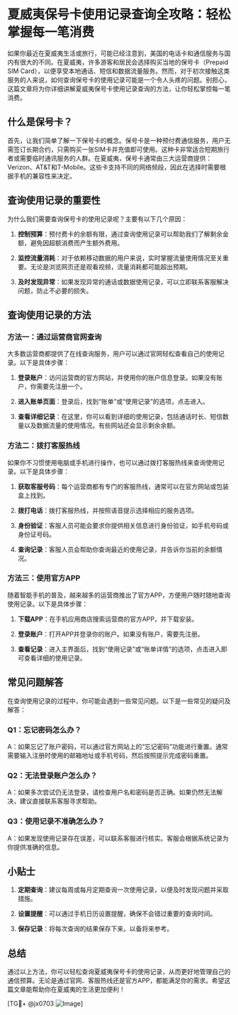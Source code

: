 # 夏威夷保号卡使用记录查询全攻略：轻松掌握每一笔消费

如果你最近在夏威夷生活或旅行，可能已经注意到，美国的电话卡和通信服务与国内有很大的不同。在夏威夷，许多游客和居民会选择购买当地的保号卡（Prepaid SIM Card），以便享受本地通话、短信和数据流量服务。然而，对于初次接触这类服务的人来说，如何查询保号卡的使用记录可能是一个令人头疼的问题。别担心，这篇文章将为你详细讲解夏威夷保号卡使用记录查询的方法，让你轻松掌控每一笔消费。

## 什么是保号卡？

首先，让我们简单了解一下保号卡的概念。保号卡是一种预付费通信服务，用户无需签订长期合约，只需购买一张SIM卡并充值即可使用。这种卡非常适合短期旅行者或需要临时通讯服务的人群。在夏威夷，保号卡通常由三大运营商提供：Verizon、AT&T和T-Mobile。这些卡支持不同的网络频段，因此在选择时需要根据手机的兼容性来决定。

## 查询使用记录的重要性

为什么我们需要查询保号卡的使用记录呢？主要有以下几个原因：

1. **控制预算**：预付费卡的余额有限，通过查询使用记录可以帮助我们了解剩余金额，避免因超额消费而产生额外费用。
   
2. **监控流量消耗**：对于依赖移动数据的用户来说，实时掌握流量使用情况至关重要。无论是浏览网页还是观看视频，流量消耗都可能超出预期。
   
3. **及时发现异常**：如果发现异常的通话或数据使用记录，可以立即联系客服解决问题，防止不必要的损失。

## 查询使用记录的方法

### 方法一：通过运营商官网查询

大多数运营商都提供了在线查询服务，用户可以通过官网轻松查看自己的使用记录。以下是具体步骤：

1. **登录账户**：访问运营商的官方网站，并使用你的账户信息登录。如果没有账户，你需要先注册一个。
   
2. **进入账单页面**：登录后，找到“账单”或“使用记录”的选项，点击进入。
   
3. **查看详细记录**：在这里，你可以看到详细的使用记录，包括通话时长、短信数量以及数据流量的使用情况。有些网站还会显示剩余余额。

### 方法二：拨打客服热线

如果你不习惯使用电脑或手机进行操作，也可以通过拨打客服热线来查询使用记录。以下是具体步骤：

1. **获取客服号码**：每个运营商都有专门的客服热线，通常可以在官方网站或包装盒上找到。
   
2. **拨打电话**：拨打客服热线，并按照语音提示选择相应的服务选项。
   
3. **身份验证**：客服人员可能会要求你提供相关信息进行身份验证，如手机号码或身份证号码。
   
4. **查询记录**：客服人员会帮助你查询最近的使用记录，并告诉你当前的余额情况。

### 方法三：使用官方APP

随着智能手机的普及，越来越多的运营商推出了官方APP，方便用户随时随地查询使用记录。以下是具体步骤：

1. **下载APP**：在手机应用商店搜索运营商的官方APP，并下载安装。
   
2. **登录账户**：打开APP并登录你的账户。如果没有账户，需要先注册。
   
3. **查看记录**：进入主界面后，找到“使用记录”或“账单详情”的选项，点击进入即可查看详细的使用记录。

## 常见问题解答

在查询使用记录的过程中，你可能会遇到一些常见问题。以下是一些常见的疑问及解答：

### Q1：忘记密码怎么办？

A：如果忘记了账户密码，可以通过官方网站上的“忘记密码”功能进行重置。通常需要输入注册时使用的邮箱地址或手机号码，然后按照提示完成密码重置。

### Q2：无法登录账户怎么办？

A：如果多次尝试仍无法登录，请检查用户名和密码是否正确。如果仍然无法解决，建议直接联系客服寻求帮助。

### Q3：使用记录不准确怎么办？

A：如果发现使用记录存在误差，可以联系客服进行核实。客服会根据系统记录为你提供准确的信息。

## 小贴士

1. **定期查询**：建议每周或每月定期查询一次使用记录，以便及时发现问题并采取措施。
   
2. **设置提醒**：可以通过手机日历设置提醒，确保不会错过重要的查询时间。
   
3. **保存记录**：将每次查询的结果保存下来，以备将来参考。

## 总结

通过以上方法，你可以轻松查询夏威夷保号卡的使用记录，从而更好地管理自己的通信预算。无论是通过官网、客服热线还是官方APP，都能满足你的需求。希望这篇文章能帮助你在夏威夷的生活更加便利！

[TG💪+ @jx0703 ![Image](https://github.com/user-attachments/assets/dbca1d08-cadb-493c-b0ec-ad6f7a83f270)]